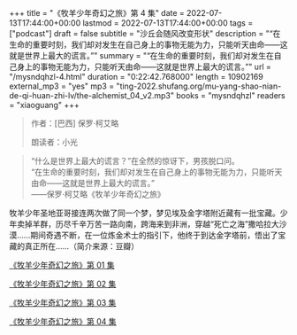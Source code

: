 +++
title = "《牧羊少年奇幻之旅》第 4 集"
date = 2022-07-13T17:44:00+00:00
lastmod = 2022-07-13T17:44:00+00:00
tags = ["podcast"]
draft = false
subtitle = "沙丘会随风改变形状"
description = "“在生命的重要时刻，我们却对发生在自己身上的事物无能为力，只能听天由命——这就是世界上最大的谎言。”"
summary = "“在生命的重要时刻，我们却对发生在自己身上的事物无能为力，只能听天由命——这就是世界上最大的谎言。”"
url = "/mysndqhzl-4.html"
duration = "0:22:42.768000"
length = 10902169
external_mp3 = "yes"
mp3 = "ting-2022.shufang.org/mu-yang-shao-nian-de-qi-huan-zhi-lv/the-alchemist_04_v2.mp3"
books = "mysndqhzl"
readers = "xiaoguang"
+++

> 作者：[巴西] 保罗·柯艾略
>
> 朗读者：小光

> “什么是世界上最大的谎言？”在全然的惊讶下，男孩脱口问。  
> “在生命的重要时刻，我们却对发生在自己身上的事物无能为力，只能听天由命——这就是世界上最大的谎言。”  
> ——保罗·柯艾略《牧羊少年奇幻之旅》

牧羊少年圣地亚哥接连两次做了同一个梦，梦见埃及金字塔附近藏有一批宝藏。少年卖掉羊群，历尽千辛万苦一路向南，跨海来到非洲，穿越“死亡之海”撒哈拉大沙漠……期间奇遇不断，在一位炼金术士的指引下，他终于到达金字塔前，悟出了宝藏的真正所在……（简介来源：豆瓣）

[《牧羊少年奇幻之旅》第 01 集](./mysndqhzl-1.html)

[《牧羊少年奇幻之旅》第 02 集](./mysndqhzl-2.html)

[《牧羊少年奇幻之旅》第 03 集](./mysndqhzl-3.html)

[《牧羊少年奇幻之旅》第 04 集](./mysndqhzl-4.html)
